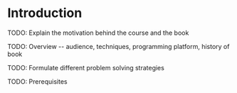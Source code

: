 # Introduction

TODO: Explain the motivation behind the course and the book

TODO: Overview -- audience, techniques, programming platform, history of book

TODO: Formulate different problem solving strategies

TODO: Prerequisites
